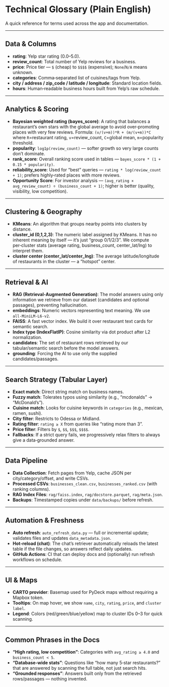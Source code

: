 # Technical Glossary (Plain English)

A quick reference for terms used across the app and documentation.

---

## Data & Columns
- **rating**: Yelp star rating (0.0–5.0).
- **review_count**: Total number of Yelp reviews for a business.
- **price**: Price tier — `$` (cheap) to `$$$$` (expensive); `None`/`N/A` means unknown.
- **categories**: Comma‑separated list of cuisines/tags from Yelp.
- **city / address / zip_code / latitude / longitude**: Standard location fields.
- **hours**: Human‑readable business hours built from Yelp’s raw schedule.

---

## Analytics & Scoring
- **Bayesian weighted rating (bayes_score)**: A rating that balances a restaurant’s own stars with the global average to avoid over‑promoting places with very few reviews. Formula: `(v/(v+m))*R + (m/(v+m))*C` where `R`=restaurant rating, `v`=review_count, `C`=global mean, `m`=popularity threshold.
- **popularity**: `log1p(review_count)` — softer growth so very large counts don’t dominate.
- **rank_score**: Overall ranking score used in tables — `bayes_score * (1 + 0.15 * popularity)`.
- **reliability_score**: Used for “best” queries — `rating * log(review_count + 1)`; prefers highly‑rated places with more reviews.
- **Opportunity Score**: For investor analysis — `(avg_rating × avg_review_count) ÷ (business_count + 1)`; higher is better (quality, visibility, low competition).

---

## Clustering & Geography
- **KMeans**: An algorithm that groups nearby points into clusters by distance.
- **cluster_id (0,1,2,3)**: The numeric label assigned by KMeans. It has no inherent meaning by itself — it’s just “group 0/1/2/3”. We compute per‑cluster stats (average rating, business_count, center_lat/lng) to interpret them.
- **cluster center (center_lat/center_lng)**: The average latitude/longitude of restaurants in the cluster — a “hotspot” center.

---

## Retrieval & AI
- **RAG (Retrieval‑Augmented Generation)**: The model answers using only information we retrieve from our dataset (candidates and optional passages), preventing hallucination.
- **embeddings**: Numeric vectors representing text meaning. We use `all‑MiniLM‑L6‑v2`.
- **FAISS**: A fast vector index. We build it over restaurant text cards for semantic search.
- **Index type (IndexFlatIP)**: Cosine similarity via dot product after L2 normalization.
- **candidates**: The set of restaurant rows retrieved by our tabular/semantic search before the model answers.
- **grounding**: Forcing the AI to use only the supplied candidates/passages.

---

## Search Strategy (Tabular Layer)
- **Exact match**: Direct string match on business names.
- **Fuzzy match**: Tolerates typos using similarity (e.g., “mcdonalds” → “McDonald’s”).
- **Cuisine match**: Looks for cuisine keywords in `categories` (e.g., mexican, ramen, sushi).
- **City filter**: Restricts to Odessa or Midland.
- **Rating filter**: `rating ≥ X` from queries like “rating more than 3”.
- **Price filter**: Filters by `$`, `$$`, `$$$`, `$$$$`.
- **Fallbacks**: If a strict query fails, we progressively relax filters to always give a data‑grounded answer.

---

## Data Pipeline
- **Data Collection**: Fetch pages from Yelp, cache JSON per city/category/offset, and write CSVs.
- **Processed CSVs**: `businesses_clean.csv`, `businesses_ranked.csv` (with ranking columns).
- **RAG Index Files**: `rag/faiss.index`, `rag/docstore.parquet`, `rag/meta.json`.
- **Backups**: Timestamped copies under `data/backups/` before refresh.

---

## Automation & Freshness
- **Auto refresh**: `auto_refresh_data.py` — full or incremental update; validates files and updates `data_metadata.json`.
- **Hot‑reload (chat)**: The chat’s retriever automatically reloads the latest table if the file changes, so answers reflect daily updates.
- **GitHub Actions**: CI that can deploy docs and (optionally) run refresh workflows on schedule.

---

## UI & Maps
- **CARTO provider**: Basemap used for PyDeck maps without requiring a Mapbox token.
- **Tooltips**: On map hover, we show `name`, `city`, `rating`, `price`, and `cluster label`.
- **Legend**: Colors (red/green/blue/yellow) map to cluster IDs 0–3 for quick scanning.

---

## Common Phrases in the Docs
- **“High rating, low competition”**: Categories with `avg_rating ≥ 4.0` and `business_count < 5`.
- **“Database‑wide stats”**: Questions like “how many 5‑star restaurants?” that are answered by scanning the full table, not just search hits.
- **“Grounded responses”**: Answers built only from the retrieved rows/passages — nothing invented.
